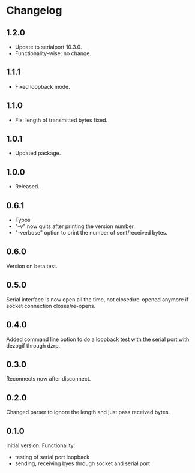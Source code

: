 # Changelog

## 1.2.0
- Update to serialport 10.3.0.
- Functionality-wise: no change.

## 1.1.1
- Fixed loopback mode.

## 1.1.0
- Fix: length of transmitted bytes fixed.

## 1.0.1
- Updated package.

## 1.0.0
- Released.

## 0.6.1
- Typos
- "-v" now quits after printing the version number.
- "-verbose" option to print the number of sent/received bytes.

## 0.6.0
Version on beta test.

## 0.5.0
Serial interface is now open all the time, not closed/re-opened anymore if socket connection closes/re-opens.

## 0.4.0
Added command line option to do a loopback test with the serial port with dezogif through dzrp.

## 0.3.0
Reconnects now after disconnect.

## 0.2.0
Changed parser to ignore the length and just pass received bytes.

## 0.1.0
Initial version.
Functionality:
- testing of serial port loopback
- sending, receiving byes through socket and serial port
